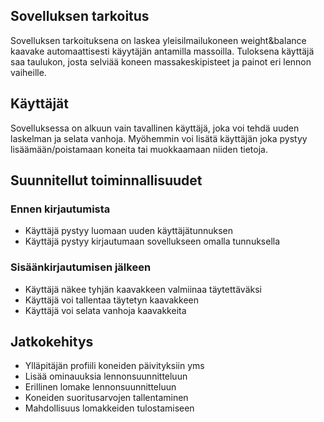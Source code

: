 ## Sovelluksen tarkoitus

Sovelluksen tarkoituksena on laskea yleisilmailukoneen weight&balance kaavake automaattisesti käyytäjän antamilla massoilla. 
Tuloksena käyttäjä saa taulukon, josta selviää koneen massakeskipisteet ja painot eri lennon vaiheille.

## Käyttäjät

Sovelluksessa on alkuun vain tavallinen käyttäjä, joka voi tehdä uuden laskelman ja selata vanhoja.
Myöhemmin voi lisätä käyttäjän joka pystyy lisäämään/poistamaan koneita tai muokkaamaan niiden tietoja.

## Suunnitellut toiminnallisuudet

### Ennen kirjautumista
* Käyttäjä pystyy luomaan uuden käyttäjätunnuksen
* Käyttäjä pystyy kirjautumaan sovellukseen omalla tunnuksella

### Sisäänkirjautumisen jälkeen
* Käyttäjä näkee tyhjän kaavakkeen valmiinaa täytettäväksi
* Käyttäjä voi tallentaa täytetyn kaavakkeen
* Käyttäjä voi selata vanhoja kaavakkeita  

## Jatkokehitys
* Ylläpitäjän profiili koneiden päivityksiin yms
* Lisää ominauuksia lennonsuunnitteluun
 * Erillinen lomake lennonsuunnitteluun
 * Koneiden suoritusarvojen tallentaminen
* Mahdollisuus lomakkeiden tulostamiseen

